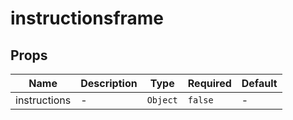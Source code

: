 # instructionsframe

## Props

<!-- @vuese:instructionsframe:props:start -->
|Name|Description|Type|Required|Default|
|---|---|---|---|---|
|instructions|-|`Object`|`false`|-|

<!-- @vuese:instructionsframe:props:end -->


